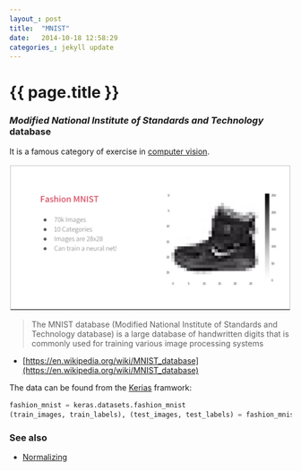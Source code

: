 ```yaml
---
layout_: post
title:  "MNIST"
date:   2014-10-18 12:58:29
categories_: jekyll update
---
```


# {{ page.title }}

### _Modified National Institute of Standards and Technology_ database

It is a famous category of exercise in [computer vision](computer-vision.html).

![](../resources/images/mnist-fashion.png)

> The MNIST database (Modified National Institute of Standards and Technology database) is a large database of handwritten digits 
> that is commonly used for training various image processing systems

- [https://en.wikipedia.org/wiki/MNIST_database](https://en.wikipedia.org/wiki/MNIST_database)


The data can be found from the [Kerias](keras.html) framwork:

```py
fashion_mnist = keras.datasets.fashion_mnist
(train_images, train_labels), (test_images, test_labels) = fashion_mnist.load_data()
```

### See also

- [Normalizing](normalize.html) 

